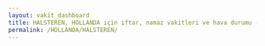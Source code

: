 ```yaml
---
layout: vakit_dashboard
title: HALSTEREN, HOLLANDA için iftar, namaz vakitleri ve hava durumu - ilçe/eyalet seç
permalink: /HOLLANDA/HALSTEREN/
---
```


<script type="text/javascript">
  var GLOBAL_COUNTRY = 'HOLLANDA';
  var GLOBAL_CITY = 'HALSTEREN';
  var GLOBAL_STATE = '';
  var lat = 72;
  var lon = 21;
</script>
